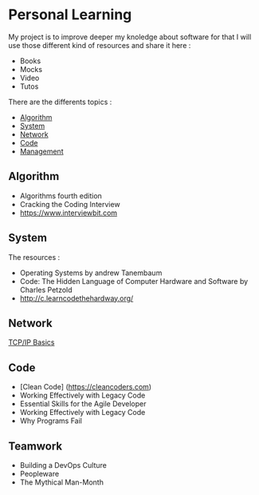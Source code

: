 # Personal Learning
My project is to improve deeper my knoledge about software for that I will use those different kind of resources and share it here :
* Books
* Mocks
* Video
* Tutos

There are the differents topics :
* [Algorithm](https://github.com/fabientownsend/technical-development#user-content-algorithm)
* [System](https://github.com/fabientownsend/technical-development#user-content-System)
* [Network](https://github.com/fabientownsend/technical-development#user-content-network)
* [Code](https://github.com/fabientownsend/technical-development#user-content-code)
* [Management](https://github.com/fabientownsend/technical-development#user-content-teamwork)

## Algorithm
* Algorithms fourth edition
* Cracking the Coding Interview
* https://www.interviewbit.com

## System
The resources :
* Operating Systems by andrew Tanembaum
* Code: The Hidden Language of Computer Hardware and Software by Charles Petzold
* http://c.learncodethehardway.org/

## Network
[TCP/IP Basics](http://fr.slideshare.net/sanjoysanyal/tcpip-basics)

## Code
* [Clean Code] (https://cleancoders.com)
* Working Effectively with Legacy Code
* Essential Skills for the Agile Developer
* Working Effectively with Legacy Code
* Why Programs Fail

## Teamwork
* Building a DevOps Culture
* Peopleware
* The Mythical Man-Month
